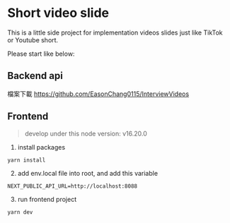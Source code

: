 # Short video slide

This is a little side project for implementation videos slides just like TikTok or Youtube short.

Please start like below:

## Backend api

檔案下載
https://github.com/EasonChang0115/InterviewVideos

## Frontend

> develop under this node version: v16.20.0

1. install packages

```
yarn install
```

2. add env.local file into root, and add this variable

```
NEXT_PUBLIC_API_URL=http://localhost:8088
```

3. run frontend project

```
yarn dev
```

